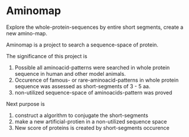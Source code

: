 # Aminomap
Explore the whole-protein-sequences by entire short segments, create a new amino-map.



Aminomap is a project to search a sequence-space of protein.


The significance of this project is 
1. Possible all aminoacid-patterns were searched in whole protein sequence in human and other model animals.
2. Occurence of famous- or rare-aminoacid-patterns in whole protein sequence was assessed as short-segments of 3 - 5 aa.
3. non-utilized sequence-space of aminoacids-pattern was proved


Next purpose is 
1. construct a algorithm to conjugate the short-segments
2. make a new artificial-protien in a non-utilized sequence space
3. New score of proteins is created by short-segments occurence
